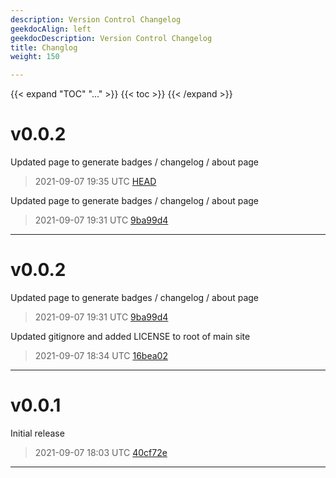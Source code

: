 ```yaml
---
description: Version Control Changelog
geekdocAlign: left
geekdocDescription: Version Control Changelog
title: Changlog
weight: 150

---
```


{{< expand "TOC" "..." >}}
{{< toc >}}
{{< /expand >}}
# v0.0.2
Updated page to generate badges / changelog / about page
> 2021-09-07 19:35 UTC [HEAD](https://github.com/shollingsworth/v0tools/commit/HEAD)

Updated page to generate badges / changelog / about page
> 2021-09-07 19:31 UTC [9ba99d4](https://github.com/shollingsworth/v0tools/commit/9ba99d47bba329e416e2a669868c6a4cbea54fed)

---
# v0.0.2
Updated page to generate badges / changelog / about page
> 2021-09-07 19:31 UTC [9ba99d4](https://github.com/shollingsworth/v0tools/commit/9ba99d47bba329e416e2a669868c6a4cbea54fed)

Updated gitignore and added LICENSE to root of main site
> 2021-09-07 18:34 UTC [16bea02](https://github.com/shollingsworth/v0tools/commit/16bea02cea25816641da1bb5bdc1a813323ae7aa)

---
# v0.0.1
Initial release
> 2021-09-07 18:03 UTC [40cf72e](https://github.com/shollingsworth/v0tools/commit/40cf72eb11adec61364ed3388a2494a5c6de7ad2)

---
